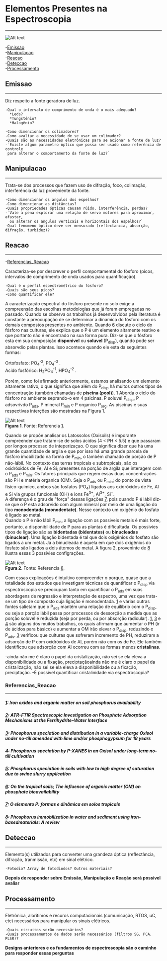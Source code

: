 # Elementos Presentes na Espectroscopia
----------------------------

![Alt text](./diagrama.svg)

<!--ts-->
  -[Emissao](#Emissao)<br />
  -[Manipulacao](#Manipulacao)<br />
  -[Reacao](#Reacao)<br />
  -[Deteccao](#Deteccao)<br />
  -[Processamento](#Processamento)<br />
<!--te-->

## Emissao
------------------
  Diz respeito a fonte geradora de luz.

    -Qual o intervalo de comprimento de onda é o mais adequado?
      *Leds?
      *Tungstênio?
      *Halogênio?
    
    -Como dimencionar os colimadores?
    -Como avaliar a necessidade de se usar um colimador?
    -Quais são as necessidades eletrônicas para se acionar a fonte de luz?
    -`Existe algum parametro óptico que possa ser usado como referência de controle
     para alterar o comportamento da fonte de luz?`

## Manipulacao
------------------
  Trata-se dos processos que fazem uso de difração, foco, colimação, interferência
  da luz proveniente da fonte.
    
    -Como dimencionar os angulos dos espelhos?
    -Como dimencionar as distâncias?
    -Quais propriedades ópticas causam rúido, interferência, perdas?
    -`Vale a pena explorar uma relação de servo motores para aproximar, afastar,
      ou alterar os angulos verticais e horizontais dos espelhos?`
    -Qual fenomeno óptico deve ser mensurado (reflectancia, absorção, difração, turbidez)? 

## Reacao
------------------
<!--ts-->
  -[Referencias_Reacao](#Referencias_Reacao)<br />
<!--te-->
  Caracteriza-se por descrever o perfil comportamental do fósforo (picos, intervalos de 
  comprimento de onda usados para quantificação).  
    
    -Qual é o perfil espectrométrico do fósforo?
    -Quais são seus picos?
    -Como quantificar ele?

  A caracterização espectral do fósforo presente no solo exige a compreensão das escolhas metodologias que já foram empregadas
  no passado. Quando se observa os trabalhos já desenvolvidos pela literatura é constante a preocupação de se determinar a 
  dinamica do fósforo com os demais compostos presentes no ambiente. Quando [6] discute o ciclo do fósforo nas culturas, ele 
  explica que o P é um elemento altamente reativo e que portanto não é encontrado na sua forma pura.
  Diz-se que o fósforo esta em sua composição **disponivel** ou **soluvel** (P<sub>disp</sub>), quando pode ser absorvdio 
  pelas plantas. Isso acontece quando ele esta da seguintes formas:   
     
  Ortofosfato:      PO<sub>4</sub><sup>-2</sup>, PO<sub>4</sub><sup>-3</sup> .  
  Acido fosfórico:  H<sub>2</sub>PO<sub>4</sub><sup>-1</sup>, HPO<sub>4</sub><sup>-2</sup> .    

  Porém, como foi afirmado anteriormente, estamos analisando um elemento altamente rativo, o que significa que além do P<sub>disp</sub>
  há muitos outros tipos de concentração (também chamadas de **piscina (pool)**). [1] Aborda o ciclo do fósforo no ambiente seprando-o em 4 psicinas. P soluvel P<sub>disp</sub>, P adsovrivdo P<sub>ads</sub>, P mineral P<sub>min</sub> e P organico P<sub>org</sub>. As piscinas e suas respectivas interções são mostradas na Figura 1.  

![Alt text](./img1.png)  
  **Figura 1**. Fonte: Referencia [1].

  Quando se propõe analisar os Latossolos (Oxisoils) é imporante compreender que 
  tratam-se de solos ácidos (4 < PH < 5.5) e que passaram por longos processo de 
  inteperizaçao. O que significa dizer que há uma grande quantidade de argila e 
  que por isso há uma grande parcela de fósforo imobilizado na forma de P<sub>min</sub>, o também chamado de porção de P não-lábil.
  No contexto das terras tropicais e subtropicais, são os oxidróxidos de Fe, Al e
  Si; presentes na porção de argila que interagem com o P<sub>ads</sub> e P<sub>min</sub>. Os fatores principais que regem essas duas concentrações são PH e matéria
  organica (OM). Seja o P<sub>ads</sub> ou P<sub>min</sub>; do ponto de vista 
  fisico-quimico, ambos são fosfatos (PO<sub>4</sub>) ligados aos oxidróxidos
  de Fe, Al e Si via grupos funcionais (OH) e ions Fe<sup>3+</sup>, Al<sup>3+</sup>, Si<sup>+</sup>.  
  A diferença é o grau de "força" dessas ligações [7], pois quando P é lábil diz-se que o P esta adsorvido com algum mineral por meio de uma ligação do tipo **monodentada (monodentate)**. Nesse contexto um oxigênio do fosfato é ligado ao metal.  
  Quando o P é não lábil P<sub>min</sub>, a ligação com os possiveis metais é mais
  forte, portanto, a disponibilidade de P para as plantas é dificultada. Os possivies tipos de ligação são as **bidentadas (bidentates)** ou **binucleadas (binuclear)**. Uma ligação bidentada é tal que dois oxigênios do fosfato são ligados a um metal. Já a binucleada é aquela em que dois oxigênios do fosfato são ligados a dois átomos de metal. A figura 2, proveninte de [8] ilustra essas 3 possivies configrações.  
   
![Alt text](./img2.png)  
  **Fgura 2**. Fonte: Referencia [8].  
     
  Com essas explicações é intuitivo compreender o porque, quase que a totalidade
  dos estudos que investigam técnicas de quantificar o P<sub>disp</sub> via espectroscopia se preocupam tanto em quantificar o P<sub>ads</sub> em suas abordagens de regressão e interpretação de espectro, uma vez que trata-se um tipo de composto cuja ligação é monodentada. [1] e várias outras fontes salietam que o P<sub>ads</sub> mantém uma relação de equilíbrio com o P<sub>disp</sub>, ou seja a porção lábil passa por processos de dessorção a medida que as porção soluvel é reduzida (seja por perda, ou por absorção radicular).
  [1], [3] e [4] são alguns dos muitos trabalhos, os quais afirmam que aumentar o PH (ir de ácidos para básico) e aumentar a OM irão elevar o P<sub>disp</sub>, reduzindo o P<sub>ads</sub>. [3] verificou que culturas que sofreram incremento de PH, reduziram a adsorção de P com oxidróxidos de Al, porém não com os de Fe. Ele também identificou que adsorção com Al ocorreu com as formas menos **cristalinas**.  
     
   -ainda não me é claro o papel da cristalização, não sei se ela eleva a disponibilidade ou a fixação, preciptaçãoainda não me é claro o papel da cristalização, não sei se ela eleva a disponibilidade ou a fixação, preciptação. 
   -É possivel quantificar cristalinidade via espectroscopia? 
    
### Referencias_Reacao
------------------
<a name="sec1"></a> 
##### [1]: Iron oxides and organic matter on soil phosphorus availability <br />
  [1]:#sec1
<a name="sec2"></a>
##### [2]: ATR–FTIR Spectroscopic Investigation on Phosphate Adsorption Mechanisms at the Ferrihydrite–Water Interface <br />
  [2]: #sec2 
<a name="sec3"></a>
##### [3]: Phosphorus speciation and distribution in a variable-charge Oxisol under no-till amended with lime and/or phosphogypsum for 18 years<br />
  [3]: #sec3 
<a name="sec4"></a> 
##### [4]: Phosphorus speciation by P-XANES in an Oxisol under long-term no-till cultivation<br />
  [4]:#sec4
<a name="sec5"></a>
##### [5]: Phosphorus speciation in soils with low to high degree of saturation due to swine slurry application<br />
  [5]: #sec5 
<a name="sec6"></a>
##### [6]: On the tropical soils; The influence of organic matter (OM) on phosphate bioavailability<br />
  [6]: #sec6
<a name="sec7"></a>
##### [7]: O elemento P: formas e dinâmica em solos tropicais<br />
  [7]: #sec7
<a name="sec8"></a>
##### [8]: Phosphorus immobilization in water and sediment using iron-basedmaterials: A review <br />
  [8]: #sec7


## Deteccao
------------------
  Elemento(s) utilizados para converter uma grandeza óptica (reflectância, difração, 
  tranmissão, etc) em sinal elétrico.

    -Fotodio? Array de fotodiodos? Outros materiais?
  
  **Depois de responder sobre Emissão, Manipulação e Reação será possivel avaliar**

## Processamento
------------------
  Eletrônica, aloritimos e recuros computacionais (comunicação, RTOS, uC, etc) necessários
  para manipular os sinais elétricos.

    -Quais circuitos serão necessários?
    -Quais processamentos de dados serão necessários (filtros SG, PCA, PLSR)?

  **Designs anteriores e os fundamentos de espectroscopia são o caminho para responder essas perguntas**
